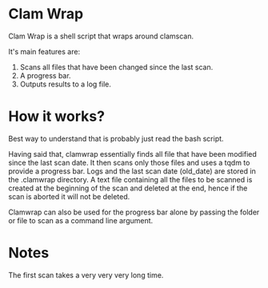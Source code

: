 # Clam Wrap

Clam Wrap is a shell script that wraps around clamscan.

It's main features are:

1. Scans all files that have been changed since the last scan.
2. A progress bar.
3. Outputs results to a log file.

# How it works?

Best way to understand that is probably just read the bash script.

Having said that, clamwrap essentially finds all file that have been modified since the last scan date.
It then scans only those files and uses a tqdm to provide a progress bar.
Logs and the last scan date (old_date) are stored in the .clamwrap directory.
A text file containing all the files to be scanned is created at the beginning of the scan and deleted at the end, hence if the scan is aborted it will not be deleted. 

Clamwrap can also be used for the progress bar alone by passing the folder or file to scan as a command line argument.

# Notes

The first scan takes a very very very long time.
